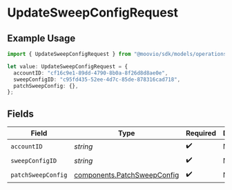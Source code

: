 # UpdateSweepConfigRequest

## Example Usage

```typescript
import { UpdateSweepConfigRequest } from "@moovio/sdk/models/operations";

let value: UpdateSweepConfigRequest = {
  accountID: "cf16c9e1-89dd-4790-8b0a-8f26d8d8ae0e",
  sweepConfigID: "c95fd435-52ee-4d7c-85de-878316cad718",
  patchSweepConfig: {},
};
```

## Fields

| Field                                                                      | Type                                                                       | Required                                                                   | Description                                                                |
| -------------------------------------------------------------------------- | -------------------------------------------------------------------------- | -------------------------------------------------------------------------- | -------------------------------------------------------------------------- |
| `accountID`                                                                | *string*                                                                   | :heavy_check_mark:                                                         | N/A                                                                        |
| `sweepConfigID`                                                            | *string*                                                                   | :heavy_check_mark:                                                         | N/A                                                                        |
| `patchSweepConfig`                                                         | [components.PatchSweepConfig](../../models/components/patchsweepconfig.md) | :heavy_check_mark:                                                         | N/A                                                                        |